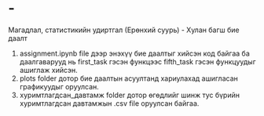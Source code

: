 # -
Магадлал, статистикийн удиртгал (Ерөнхий суурь) - Хулан багш бие даалт

1. assignment.ipynb file дээр энэхүү бие даалтыг хийсэн код байгаа ба даалгаварууд нь first_task гэсэн функцээс fifth_task гэсэн функцуудыг ашиглаж хийсэн. 
2. plots folder дотор бие даалтын асуултанд хариулахад ашигласан графикуудыг оруулсан. 
3. хуримтлагдсан_давтамж folder дотор өгөдлийг шинж тус бүрийн хуримтлагдсан давтамжын .csv file оруулсан байгаа.

